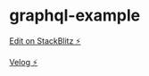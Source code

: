 # graphql-example

[Edit on StackBlitz ⚡️](https://stackblitz.com/edit/mertyn88-graphql-example?file=index.js,index.html,pages%2Findex.html)

[Velog ⚡️](https://velog.io/@mertyn88/Graphql-%EC%98%88%EC%A0%9C)
